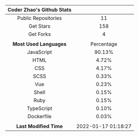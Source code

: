 | **Coder Zhao's Github Stats** | |
|:-:|:-:|
| Public Repositories | 11 |
| Get Stars | 158 |
| Get Forks | 4 |
| | |
| **Most Used Languages** | Percentage |
| JavaScript | 90.13% |
| HTML | 4.72% |
| CSS | 4.17% |
| SCSS | 0.33% |
| Vue | 0.23% |
| Shell | 0.15% |
| Ruby | 0.15% |
| TypeScript | 0.10% |
| Dockerfile | 0.03% |
| | |
| **Last Modified Time** | 2022-01-17 01:18:27 |
